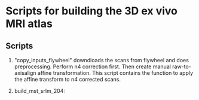 # Scripts for building the 3D ex vivo MRI atlas 

## Scripts

1. "copy_inputs_flywheel" downdloads the scans from flywheel and does preprocessing. Perform n4 correction first. Then create manual raw-to-axisalign affine transformation. This script contains the function to apply the affine transform to n4 corrected scans. 

2) build_mst_srlm_204: 	





